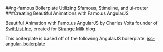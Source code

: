 ##ng-famous Boilerplate Utilizing $famous, $timeline, and ui-router
###Creating Beautiful Animations with Famo.us AngularJS

Beautiful Animation with Famo.us AngularJS by Charles Voita founder of [SwiftList Inc](http://swiftlist.com/), created for [Strange Milk](http://strangemilk.com/) blog. 

This boilerplate is based off of the following AngularJS boilerplate: [jsc-angular-boilerplate](https://github.com/jacobscarter/angular-boilerplate)
